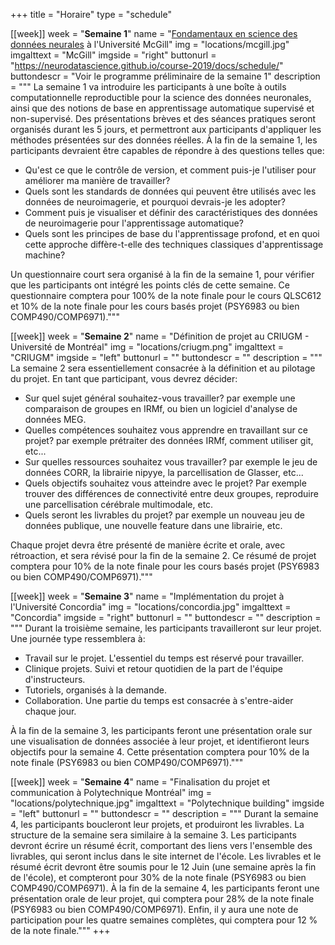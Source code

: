+++
title = "Horaire"
type = "schedule"


[[week]]
  week = "**Semaine 1**"
  name = "[Fondamentaux en science des données neurales](https://neurodatascience.github.io/course-2019/) à l'Université McGill"
  img = "locations/mcgill.jpg"
  imgalttext = "McGill"
  imgside = "right"
  buttonurl = "https://neurodatascience.github.io/course-2019/docs/schedule/"
  buttondescr = "Voir le programme préliminaire de la semaine 1"
  description = """
  La semaine 1 va introduire les participants à une boîte à outils computationnelle reproductible pour la science des données neuronales, ainsi que des notions de base en apprentissage automatique supervisé et non-supervisé. Des présentations brèves et des séances pratiques seront organisés durant les 5 jours, et permettront aux participants d'appliquer les méthodes présentées sur des données réelles. À la fin de la semaine 1, les participants devraient être capables de répondre à des questions telles que:
   * Qu'est ce que le contrôle de version, et comment puis-je l'utiliser pour améliorer ma manière de travailler?
   * Quels sont les standards de données qui peuvent être utilisés avec les données de neuroimagerie, et pourquoi devrais-je les adopter?
   * Comment puis je visualiser et définir des caractéristiques des données de neuroimagerie pour l'apprentissage automatique?
   * Quels sont les principes de base du l'apprentissage profond, et en quoi cette approche diffère-t-elle des techniques classiques d'apprentissage machine?

Un questionnaire court sera organisé à la fin de la semaine 1, pour vérifier que les participants ont intégré les points clés de cette semaine. Ce questionnaire comptera pour 100% de la note finale pour le cours QLSC612 et 10% de la note finale pour les cours basés projet (PSY6983 ou bien COMP490/COMP6971)."""

[[week]]
  week = "**Semaine 2**"
  name = "Définition de projet au CRIUGM - Université de Montréal"
  img = "locations/criugm.png"
  imgalttext = "CRIUGM"
  imgside = "left"
  buttonurl = ""
  buttondescr = ""
  description = """
   La semaine 2 sera essentiellement consacrée à la définition et au pilotage du projet. En tant que participant, vous devrez décider:

 * Sur quel sujet général souhaitez-vous travailler? par exemple une comparaison de groupes en IRMf, ou bien un logiciel d'analyse de données MEG.
 * Quelles compétences souhaitez vous apprendre en travaillant sur ce projet? par exemple prétraiter des données IRMf, comment utiliser git, etc...
 * Sur quelles ressources souhaitez vous travailler? par exemple le jeu de données CORR, la librairie nipyye, la parcellisation de Glasser, etc...
 * Quels objectifs souhaitez vous atteindre avec le projet? Par exemple trouver des différences de connectivité entre deux groupes, reproduire une parcellisation cérébrale multimodale, etc.
 * Quels seront les livrables du projet? par exemple un nouveau jeu de données publique, une nouvelle feature dans une librairie, etc.

 Chaque projet devra être présenté de manière écrite et orale, avec rétroaction, et sera révisé pour la fin de la semaine 2. Ce résumé de projet comptera pour 10% de la note finale pour les cours basés projet (PSY6983 ou bien COMP490/COMP6971)."""

[[week]]
  week = "**Semaine 3**"
  name = "Implémentation du projet à l'Université Concordia"
  img = "locations/concordia.jpg"
  imgalttext = "Concordia"
  imgside = "right"
  buttonurl = ""
  buttondescr = ""
  description = """
  Durant la troisième semaine, les participants travailleront sur leur projet. Une journée type ressemblera à:
  * Travail sur le projet. L'essentiel du temps est réservé pour travailler.
  * Clinique projets. Suivi et retour quotidien de la part de l'équipe d'instructeurs.
  * Tutoriels, organisés à la demande.
  * Collaboration. Une partie du temps est consacrée à s'entre-aider chaque jour.

À la fin de la semaine 3, les participants feront une présentation orale sur une visualisation de données associée à leur projet, et identifieront leurs objectifs pour la semaine 4. Cette présentation comptera pour 10% de la note finale (PSY6983 ou bien COMP490/COMP6971)."""

[[week]]
  week = "**Semaine 4**"
  name = "Finalisation du projet et communication à Polytechnique Montréal"
  img = "locations/polytechnique.jpg"
  imgalttext = "Polytechnique building"
  imgside = "left"
  buttonurl = ""
  buttondescr = ""
  description = """
  Durant la semaine 4, les participants boucleront leur projets, et produiront les livrables. La structure de la semaine sera similaire à la semaine 3. Les participants devront écrire un résumé écrit, comportant des liens vers l'ensemble des livrables, qui seront inclus dans le site internet de l'école. Les livrables et le résumé écrit devront être soumis pour le 12 Juin (une semaine après la fin de l'école), et compteront pour 30% de la note finale (PSY6983 ou bien COMP490/COMP6971). À la fin de la semaine 4, les participants feront une présentation orale de leur projet, qui comptera pour 28% de la note finale (PSY6983 ou bien COMP490/COMP6971). Enfin, il y aura une note de participation pour les quatre semaines complètes, qui comptera pour 12 % de la note finale."""
+++
